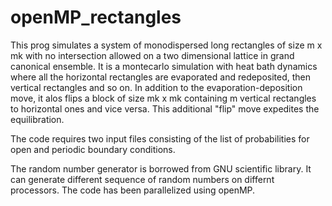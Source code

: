# openMP_rectangles
This prog simulates a system of monodispersed long rectangles of size m x mk with no intersection allowed on a two dimensional lattice in grand canonical ensemble. It is a montecarlo simulation with heat bath dynamics where all the horizontal rectangles are evaporated and redeposited, then vertical rectangles and so on. In addition to the evaporation-deposition move, it alos flips a block of size mk x mk containing m vertical rectangles to horizontal ones and vice versa. This additional "flip" move expedites the equilibration.

The code requires two input files consisting of the list of probabilities for open and periodic boundary conditions. 

The random number generator is borrowed from GNU scientific library. It can generate different sequence of random numbers on differnt processors. The code has been parallelized using openMP. 
